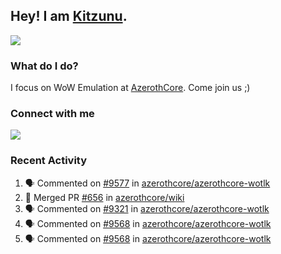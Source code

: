 ## Hey! I am [Kitzunu](https://Github.com/Kitzunu).

<!--<a href="https://github-readme-stats.kitzunu.vercel.app/api?username=Kitzunu&show_icons=true&theme=dark">
  <img align="center" src="https://github-readme-stats.kitzunu.vercel.app/api?username=Kitzunu&show_icons=true&theme=dark" />
</a>-->
<a href="https://github-readme-stats.kitzunu.vercel.app/api?username=Kitzunu&show_icons=true&theme=dark">
  <img align="center" src="https://github-readme-stats.vercel.app/api/top-langs/?username=Kitzunu&layout=compact&theme=dark" />
</a>

### What do I do?

I focus on WoW Emulation at [AzerothCore](https://Github.com/AzerothCore). Come join us ;)

### Connect with me
[![](https://img.shields.io/badge/AzerothCore%20Discord-Connect%20with%20me!-green)](https://discord.com/invite/gkt4y2x)

### Recent Activity

<!--START_SECTION:activity-->
1. 🗣 Commented on [#9577](https://github.com/azerothcore/azerothcore-wotlk/issues/9577) in [azerothcore/azerothcore-wotlk](https://github.com/azerothcore/azerothcore-wotlk)
2. 🎉 Merged PR [#656](https://github.com/azerothcore/wiki/pull/656) in [azerothcore/wiki](https://github.com/azerothcore/wiki)
3. 🗣 Commented on [#9321](https://github.com/azerothcore/azerothcore-wotlk/issues/9321) in [azerothcore/azerothcore-wotlk](https://github.com/azerothcore/azerothcore-wotlk)
4. 🗣 Commented on [#9568](https://github.com/azerothcore/azerothcore-wotlk/issues/9568) in [azerothcore/azerothcore-wotlk](https://github.com/azerothcore/azerothcore-wotlk)
5. 🗣 Commented on [#9568](https://github.com/azerothcore/azerothcore-wotlk/issues/9568) in [azerothcore/azerothcore-wotlk](https://github.com/azerothcore/azerothcore-wotlk)
<!--END_SECTION:activity-->
